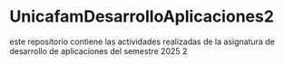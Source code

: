 # UnicafamDesarrolloAplicaciones2
este repositorio contiene las actividades realizadas de la asignatura de desarrollo de aplicaciones del semestre 2025 2

